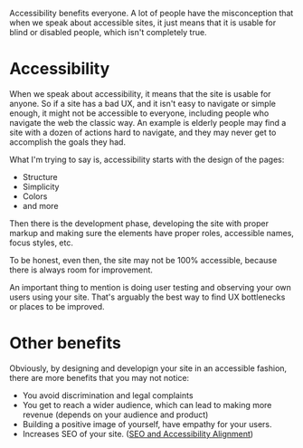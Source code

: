 Accessibility benefits everyone. A lot of people have the misconception that when we speak about accessible sites, it just means that it is usable for blind or disabled people, which isn't completely true.

# Accessibility

When we speak about accessibility, it means that the site is usable for anyone. So if a site has a bad UX, and it isn't easy to navigate or simple enough, it might not be accessible to everyone, including people who navigate the web the classic way. An example is elderly people may find a site with a dozen of actions hard to navigate, and they may never get to accomplish the goals they had.

What I'm trying to say is, accessibility starts with the design of the pages:

- Structure
- Simplicity
- Colors
- and more

Then there is the development phase, developing the site with proper markup and making sure the elements have proper roles, accessible names, focus styles, etc.

To be honest, even then, the site may not be 100% accessible, because there is always room for improvement.

An important thing to mention is doing user testing and observing your own users using your site. That's arguably the best way to find UX bottlenecks or places to be improved.

# Other benefits

Obviously, by designing and developign your site in an accessible fashion, there are more benefits that you may not notice:

- You avoid discrimination and legal complaints
- You get to reach a wider audience, which can lead to making more revenue (depends on your audience and product)
- Building a positive image of yourself, have empathy for your users.
- Increases SEO of your site. ([SEO and Accessibility Alignment](https://webaim.org/blog/web-accessibility-and-seo/))
